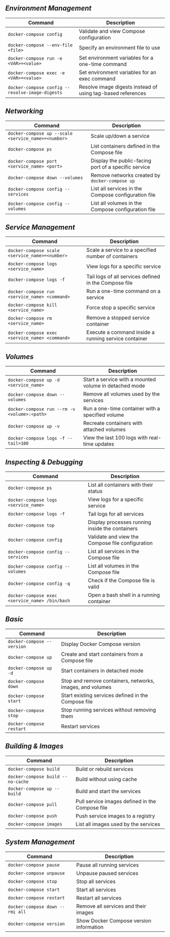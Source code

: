 ## ***Environment Management***
| Command                                      | Description                                          |
| -------------------------------------------- | ---------------------------------------------------- |
| `docker-compose config`                      | Validate and view Compose configuration              |
| `docker-compose --env-file <file>`           | Specify an environment file to use                   |
| `docker-compose run -e <VAR>=<value>`        | Set environment variables for a one-time command     |
| `docker-compose exec -e <VAR>=<value>`       | Set environment variables for an exec command        |
| `docker-compose config --resolve-image-digests` | Resolve image digests instead of using tag-based references 


## ***Networking***
| Command                                      | Description                                          |
| -------------------------------------------- | ---------------------------------------------------- |
| `docker-compose up --scale <service_name>=<number>` | Scale up/down a service                       |
| `docker-compose ps`                          | List containers defined in the Compose file          |
| `docker-compose port <service_name> <port>`  | Display the public-facing port of a specific service |
| `docker-compose down --volumes`              | Remove networks created by `docker-compose up`       |
| `docker-compose config --services`           | List all services in the Compose configuration file  |
| `docker-compose config --volumes`            | List all volumes in the Compose configuration file   |


## ***Service Management***
| Command                                      | Description                                          |
| -------------------------------------------- | ---------------------------------------------------- |
| `docker-compose scale <service_name>=<number>` | Scale a service to a specified number of containers|
| `docker-compose logs <service_name>`         | View logs for a specific service                     |
| `docker-compose logs -f`                     | Tail logs of all services defined in the Compose file|
| `docker-compose run <service_name> <command>` | Run a one-time command on a service                 |
| `docker-compose kill <service_name>`         | Force stop a specific service                        |
| `docker-compose rm <service_name>`           | Remove a stopped service container                   |
| `docker-compose exec <service_name> <command>` | Execute a command inside a running service container|


## ***Volumes***
| Command                                      | Description                                          |
| -------------------------------------------- | ---------------------------------------------------- |
| `docker-compose up -d <service_name>`        | Start a service with a mounted volume in detached mode |
| `docker-compose down --volumes`              | Remove all volumes used by the services              |
| `docker-compose run --rm -v <volume>:<path>` | Run a one-time container with a specified volume     |
| `docker-compose up -v`                       | Recreate containers with attached volumes            |
| `docker-compose logs -f --tail=100`          | View the last 100 logs with real-time updates        |



## ***Inspecting & Debugging***
| Command                                      | Description                                          |
| -------------------------------------------- | ---------------------------------------------------- |
| `docker-compose ps`                          | List all containers with their status                |
| `docker-compose logs <service_name>`         | View logs for a specific service                     |
| `docker-compose logs -f`                     | Tail logs for all services                           |
| `docker-compose top`                         | Display processes running inside the containers      |
| `docker-compose config`                      | Validate and view the Compose file configuration     |
| `docker-compose config --services`           | List all services in the Compose file                |
| `docker-compose config --volumes`            | List all volumes in the Compose file                 |
| `docker-compose config -q`                   | Check if the Compose file is valid                   |
| `docker-compose exec <service_name> /bin/bash` | Open a bash shell in a running container             |



##  ***Basic*** 
| Command                                      | Description                                          |
| -------------------------------------------- | ---------------------------------------------------- |
| `docker-compose --version`                   | Display Docker Compose version                       |
| `docker-compose up`                          | Create and start containers from a Compose file      |
| `docker-compose up -d`                       | Start containers in detached mode                    |
| `docker-compose down`                        | Stop and remove containers, networks, images, and volumes |
| `docker-compose start`                       | Start existing services defined in the Compose file  |
| `docker-compose stop`                        | Stop running services without removing them          |
| `docker-compose restart`                     | Restart services                                     |




## ***Building & Images***
| Command                                      | Description                                          |
| -------------------------------------------- | ---------------------------------------------------- |
| `docker-compose build`                       | Build or rebuild services                            |
| `docker-compose build --no-cache`            | Build without using cache                            |
| `docker-compose up --build`                  | Build and start the services                         |
| `docker-compose pull`                        | Pull service images defined in the Compose file      |
| `docker-compose push`                        | Push service images to a registry                    |
| `docker-compose images`                      | List all images used by the services                 |



## ***System Management***
| Command                                      | Description                                          |
| -------------------------------------------- | ---------------------------------------------------- |
| `docker-compose pause`                       | Pause all running services                           |
| `docker-compose unpause`                     | Unpause paused services                              |
| `docker-compose stop`                        | Stop all services                                    |
| `docker-compose start`                       | Start all services                                   |
| `docker-compose restart`                     | Restart all services                                 |
| `docker-compose down --rmi all`              | Remove all services and their images                 |
| `docker-compose version`                     | Show Docker Compose version information              |





